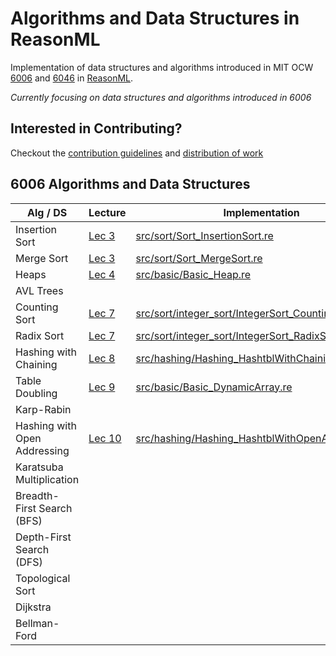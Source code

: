 # Algorithms and Data Structures in ReasonML
Implementation of data structures and algorithms introduced in MIT OCW [6006](https://ocw.mit.edu/courses/electrical-engineering-and-computer-science/6-006-introduction-to-algorithms-fall-2011/index.htm) and [6046](https://ocw.mit.edu/courses/electrical-engineering-and-computer-science/6-046j-design-and-analysis-of-algorithms-spring-2015/) in [ReasonML](https://reasonml.github.io/).

*Currently focusing on data structures and algorithms introduced in 6006*

## Interested in Contributing?
Checkout the [contribution guidelines](https://github.com/Artris/algorithms/blob/master/CONTRIBUTING.md) and [distribution of work](https://github.com/Artris/algorithms/issues/3)

## 6006 Algorithms and Data Structures

| Alg / DS | Lecture | Implementation |
|---|---|---|
| Insertion Sort | [Lec 3](https://ocw.mit.edu/courses/electrical-engineering-and-computer-science/6-006-introduction-to-algorithms-fall-2011/lecture-videos/lecture-3-insertion-sort-merge-sort/) | [src/sort/Sort_InsertionSort.re](https://github.com/Artris/algorithms/blob/master/src/sort/Sort_InsertionSort.re) |
| Merge Sort | [Lec 3](https://ocw.mit.edu/courses/electrical-engineering-and-computer-science/6-006-introduction-to-algorithms-fall-2011/lecture-videos/lecture-3-insertion-sort-merge-sort/) | [src/sort/Sort_MergeSort.re](https://github.com/Artris/algorithms/blob/master/src/sort/Sort_MergeSort.re) |
| Heaps | [Lec 4](https://ocw.mit.edu/courses/electrical-engineering-and-computer-science/6-006-introduction-to-algorithms-fall-2011/lecture-videos/lecture-4-heaps-and-heap-sort/) | [src/basic/Basic_Heap.re](https://github.com/Artris/algorithms/blob/master/src/basic/Basic_Heap.re) |
| AVL Trees | | |
| Counting Sort | [Lec 7](https://ocw.mit.edu/courses/electrical-engineering-and-computer-science/6-006-introduction-to-algorithms-fall-2011/lecture-videos/lecture-7-counting-sort-radix-sort-lower-bounds-for-sorting/) | [src/sort/integer_sort/IntegerSort_CountingSort.re](https://github.com/Artris/algorithms/blob/master/src/sort/integer_sort/IntegerSort_CountingSort.re) |
| Radix Sort | [Lec 7](https://ocw.mit.edu/courses/electrical-engineering-and-computer-science/6-006-introduction-to-algorithms-fall-2011/lecture-videos/lecture-7-counting-sort-radix-sort-lower-bounds-for-sorting/) | [src/sort/integer_sort/IntegerSort_RadixSort.re](https://github.com/Artris/algorithms/blob/master/src/sort/integer_sort/IntegerSort_RadixSort.re) |
| Hashing with Chaining | [Lec 8](https://ocw.mit.edu/courses/electrical-engineering-and-computer-science/6-006-introduction-to-algorithms-fall-2011/lecture-videos/lecture-8-hashing-with-chaining/) | [src/hashing/Hashing_HashtblWithChaining.re](https://github.com/Artris/algorithms/blob/master/src/hashing/Hashing_HashtblWithChaining.re) |
| Table Doubling | [Lec 9](https://ocw.mit.edu/courses/electrical-engineering-and-computer-science/6-006-introduction-to-algorithms-fall-2011/lecture-videos/lecture-9-table-doubling-karp-rabin/) | [src/basic/Basic_DynamicArray.re](https://github.com/Artris/algorithms/blob/master/src/basic/Basic_DynamicArray.re) |
| Karp-Rabin | | |
| Hashing with Open Addressing | [Lec 10](https://ocw.mit.edu/courses/electrical-engineering-and-computer-science/6-006-introduction-to-algorithms-fall-2011/lecture-videos/lecture-10-open-addressing-cryptographic-hashing/) | [src/hashing/Hashing_HashtblWithOpenAddressing.re](https://github.com/Artris/algorithms/blob/master/src/hashing/Hashing_HashtblWithOpenAddressing.re) |
| Karatsuba Multiplication | | |
| Breadth-First Search (BFS) | | |
| Depth-First Search (DFS) | | |
| Topological Sort | | |
| Dijkstra | | |
| Bellman-Ford | | |
